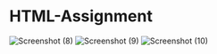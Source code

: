 # HTML-Assignment

![Screenshot (8)](https://user-images.githubusercontent.com/122075425/212837922-ab335bc3-764c-4568-8578-1085fad87caf.png)
![Screenshot (9)](https://user-images.githubusercontent.com/122075425/212837925-656cbb74-c542-425b-b2de-39aca52047cd.png)
![Screenshot (10)](https://user-images.githubusercontent.com/122075425/212837930-54f1473e-bd30-42b3-a3d0-be88b614dae8.png)
